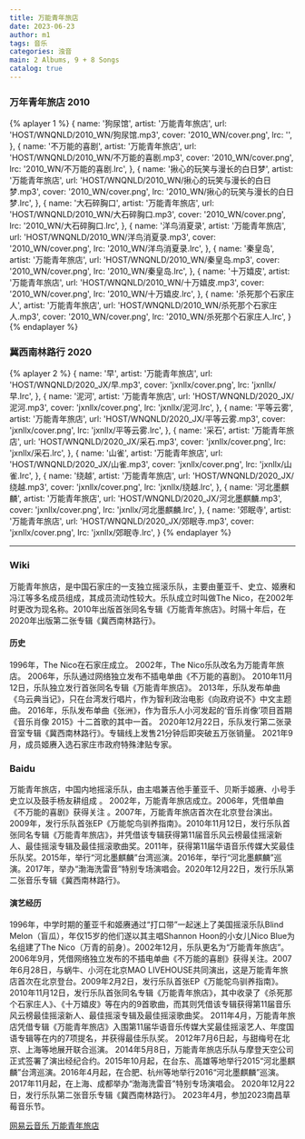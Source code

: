 ```yaml
---
title: 万能青年旅店
date: 2023-06-23
author: m1
tags: 音乐
categories: 浊音
main: 2 Albums, 9 + 8 Songs
catalog: true
---
```


### 万年青年旅店 2010

{% aplayer 1 %}
{
name: '狗尿馆',
artist: '万能青年旅店',
url: 'HOST/WNQNLD/2010_WN/狗尿馆.mp3',
cover: '2010_WN/cover.png',
lrc: '',
},
{
name: '不万能的喜剧',
artist: '万能青年旅店',
url: 'HOST/WNQNLD/2010_WN/不万能的喜剧.mp3',
cover: '2010_WN/cover.png',
lrc: '2010_WN/不万能的喜剧.lrc',
},
{
name: '揪心的玩笑与漫长的白日梦',
artist: '万能青年旅店',
url: 'HOST/WNQNLD/2010_WN/揪心的玩笑与漫长的白日梦.mp3',
cover: '2010_WN/cover.png',
lrc: '2010_WN/揪心的玩笑与漫长的白日梦.lrc',
},
{
name: '大石碎胸口',
artist: '万能青年旅店',
url: 'HOST/WNQNLD/2010_WN/大石碎胸口.mp3',
cover: '2010_WN/cover.png',
lrc: '2010_WN/大石碎胸口.lrc',
},
{
name: '洋鸟消夏录',
artist: '万能青年旅店',
url: 'HOST/WNQNLD/2010_WN/洋鸟消夏录.mp3',
cover: '2010_WN/cover.png',
lrc: '2010_WN/洋鸟消夏录.lrc',
},
{
name: '秦皇岛',
artist: '万能青年旅店',
url: 'HOST/WNQNLD/2010_WN/秦皇岛.mp3',
cover: '2010_WN/cover.png',
lrc: '2010_WN/秦皇岛.lrc',
},
{
name: '十万嬉皮',
artist: '万能青年旅店',
url: 'HOST/WNQNLD/2010_WN/十万嬉皮.mp3',
cover: '2010_WN/cover.png',
lrc: '2010_WN/十万嬉皮.lrc',
},
{
name: '杀死那个石家庄人',
artist: '万能青年旅店',
url: 'HOST/WNQNLD/2010_WN/杀死那个石家庄人.mp3',
cover: '2010_WN/cover.png',
lrc: '2010_WN/杀死那个石家庄人.lrc',
}
{% endaplayer %}

### 冀西南林路行 2020

{% aplayer 2 %}
{
name: '早',
artist: '万能青年旅店',
url: 'HOST/WNQNLD/2020_JX/早.mp3',
cover: 'jxnllx/cover.png',
lrc: 'jxnllx/早.lrc',
},
{
name: '泥河',
artist: '万能青年旅店',
url: 'HOST/WNQNLD/2020_JX/泥河.mp3',
cover: 'jxnllx/cover.png',
lrc: 'jxnllx/泥河.lrc',
},
{
name: '平等云雾',
artist: '万能青年旅店',
url: 'HOST/WNQNLD/2020_JX/平等云雾.mp3',
cover: 'jxnllx/cover.png',
lrc: 'jxnllx/平等云雾.lrc',
},
{
name: '采石',
artist: '万能青年旅店',
url: 'HOST/WNQNLD/2020_JX/采石.mp3',
cover: 'jxnllx/cover.png',
lrc: 'jxnllx/采石.lrc',
},
{
name: '山雀',
artist: '万能青年旅店',
url: 'HOST/WNQNLD/2020_JX/山雀.mp3',
cover: 'jxnllx/cover.png',
lrc: 'jxnllx/山雀.lrc',
},
{
name: '绕越',
artist: '万能青年旅店',
url: 'HOST/WNQNLD/2020_JX/绕越.mp3',
cover: 'jxnllx/cover.png',
lrc: 'jxnllx/绕越.lrc',
},
{
name: '河北墨麒麟',
artist: '万能青年旅店',
url: 'HOST/WNQNLD/2020_JX/河北墨麒麟.mp3',
cover: 'jxnllx/cover.png',
lrc: 'jxnllx/河北墨麒麟.lrc',
},
{
name: '郊眠寺',
artist: '万能青年旅店',
url: 'HOST/WNQNLD/2020_JX/郊眠寺.mp3',
cover: 'jxnllx/cover.png',
lrc: 'jxnllx/郊眠寺.lrc',
}
{% endaplayer %}

---

### Wiki

万能青年旅店，是中国石家庄的一支独立摇滚乐队，主要由董亚千、史立、姬赓和冯江等多名成员组成，其成员流动性较大。乐队成立时叫做The Nico，在2002年时更改为现名称。2010年出版首张同名专辑《万能青年旅店》。时隔十年后，在2020年出版第二张专辑《冀西南林路行》。

#### 历史

1996年，The Nico在石家庄成立。
2002年，The Nico乐队改名为万能青年旅店。
2006年，乐队通过网络独立发布不插电单曲《不万能的喜剧》。
2010年11月12日，乐队独立发行首张同名专辑《万能青年旅店》。
2013年，乐队发布单曲《乌云典当记》，只在台湾发行唱片，作为智利政治电影《向政府说不》中文主题曲。
2016年，乐队发布单曲《张洲》，作为音乐人小河发起的‘音乐肖像’项目首期《音乐肖像 2015》十二首歌的其中一首。
2020年12月22日，乐队发行第二张录音室专辑《冀西南林路行》。专辑线上发售21分钟后即突破五万张销量。
2021年9月，成员姬赓入选石家庄市政府特殊津贴专家。

### Baidu

万能青年旅店，中国内地摇滚乐队，由主唱兼吉他手董亚千、贝斯手姬赓、小号手史立以及鼓手杨友耕组成
。
2002年，万能青年旅店成立。2006年，凭借单曲《不万能的喜剧》获得关注 。2007年，万能青年旅店首次在北京登台演出。2009年，发行乐队首张EP《万能鸵鸟驯养指南》。2010年11月12日，发行乐队首张同名专辑《万能青年旅店》，并凭借该专辑获得第11届音乐风云榜最佳摇滚新人、最佳摇滚专辑及最佳摇滚歌曲奖。2011年，获得第11届华语音乐传媒大奖最佳乐队奖。2015年，举行“河北墨麒麟”台湾巡演。2016年，举行“河北墨麒麟”巡演。2017年，举办“渤海洗雷音”特别专场演唱会。2020年12月22日，发行乐队第二张音乐专辑《冀西南林路行》。

#### 演艺经历

1996年，中学时期的董亚千和姬赓通过“打口带”一起迷上了美国摇滚乐队Blind Melon（盲瓜），年仅15岁的他们遂以其主唱Shannon Hoon的小女儿Nico Blue为名组建了The Nico（万青的前身）。2002年12月，乐队更名为“万能青年旅店”。
2006年9月，凭借网络独立发布的不插电单曲《不万能的喜剧》获得关注。2007年6月28日，与蜗牛、小河在北京MAO LIVEHOUSE共同演出，这是万能青年旅店首次在北京登台。2009年2月2日，发行乐队首张EP《万能鸵鸟驯养指南》。
2010年11月12日，发行乐队首张同名专辑《万能青年旅店》，其中收录了《杀死那个石家庄人》、《十万嬉皮》等在内的9首歌曲，而其则凭借该专辑获得第11届音乐风云榜最佳摇滚新人、最佳摇滚专辑及最佳摇滚歌曲奖。
2011年4月，万能青年旅店凭借专辑《万能青年旅店》入围第11届华语音乐传媒大奖最佳摇滚艺人、年度国语专辑等在内的7项提名，并获得最佳乐队奖。
2012年7月6日起，与甜梅号在北京、上海等地展开联合巡演。
2014年5月8日，万能青年旅店乐队与摩登天空公司正式签署了演出经纪合约。2015年10月起，在台东、高雄等地举行2015“河北墨麒麟”台湾巡演。2016年4月起，在合肥、杭州等地举行2016“河北墨麒麟”巡演。2017年11月起，在上海、成都举办“渤海洗雷音”特别专场演唱会。
2020年12月22日，发行乐队第二张音乐专辑《冀西南林路行》。
2023年4月，参加2023南昌草莓音乐节。

[网易云音乐 万能青年旅店](https://music.163.com/#/artist?id=13223)